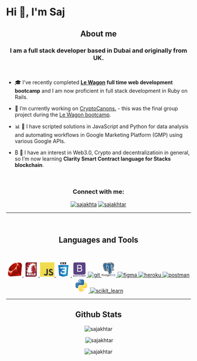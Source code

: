 <h1 align:"center">Hi 👋, I'm Saj</h1>

<h2 style="display:block;text-align:center">About me</h2>

<h3 style="display:block;text-align:center">I am a full stack developer based in Dubai and originally from UK.</h3>

<br>

- 🎓 I’ve recently completed **[Le Wagon](https://www.lewagon.com/web-development-course/full-time) full time web development bootcamp** and I am now proficient in full stack development in Ruby on Rails.

- 🔭 I’m currently working on [CryptoCanons.](https://www.cryptocanons.com/) - this was the final group project during the [Le Wagon bootcamp](https://www.lewagon.com/web-development-course/full-time).

- 📊 🦾 I have scripted solutions in JavaScript and Python for data analysis and automating workflows in Google Marketing Platform (GMP) using various Google APIs.

- ₿ 🌱 I have an interest in Web3.0, Crypto and decentralizatioin in general, so I’m now learning **Clarity Smart Contract language for Stacks blockchain**.

<br>

<h3 style="display:block;text-align:center">Connect with me:</h3>
<p style="display:block;text-align:center">
<a href="https://twitter.com/sajakhta" target="blank"><img src="https://raw.githubusercontent.com/rahuldkjain/github-profile-readme-generator/master/src/images/icons/Social/twitter.svg" alt="sajakhta" height="30" width="40" /></a>
<a href="https://linkedin.com/in/sajakhtar" target="blank"><img src="https://raw.githubusercontent.com/rahuldkjain/github-profile-readme-generator/master/src/images/icons/Social/linked-in-alt.svg" alt="sajakhtar" height="30" width="40" /></a>
</p>

<hr>

<br>

<h2 style="display:block;text-align:center">Languages and Tools</h2>

<br>

<p style="display:block;text-align:center">

  <a href="https://www.ruby-lang.org/en/" target="_blank">
  <img src="https://raw.githubusercontent.com/devicons/devicon/master/icons/ruby/ruby-original.svg" alt="ruby" width="40" height="40"/> </a>

  <a href="https://rubyonrails.org" target="_blank">
  <img src="https://raw.githubusercontent.com/devicons/devicon/master/icons/rails/rails-original-wordmark.svg" alt="rails" width="40" height="40"/> </a>

  <a href="https://developer.mozilla.org/en-US/docs/Web/JavaScript" target="_blank">
  <img src="https://raw.githubusercontent.com/devicons/devicon/master/icons/javascript/javascript-original.svg" alt="javascript" width="40" height="40"/> </a>

  <a href="https://www.w3schools.com/css/" target="_blank">
  <img src="https://raw.githubusercontent.com/devicons/devicon/master/icons/css3/css3-original-wordmark.svg" alt="css3" width="40" height="40"/> </a>

  <a href="https://getbootstrap.com" target="_blank">
  <img src="https://raw.githubusercontent.com/devicons/devicon/master/icons/bootstrap/bootstrap-plain-wordmark.svg" alt="bootstrap" width="40" height="40"/> </a>

  <a href="https://git-scm.com/" target="_blank">
  <img src="https://www.vectorlogo.zone/logos/git-scm/git-scm-icon.svg" alt="git" width="40" height="40"/> </a>

  <a href="https://www.postgresql.org" target="_blank">
  <img src="https://raw.githubusercontent.com/devicons/devicon/master/icons/postgresql/postgresql-original-wordmark.svg" alt="postgresql" width="40" height="40"/> </a>

  <a href="https://www.figma.com/" target="_blank">
  <img src="https://www.vectorlogo.zone/logos/figma/figma-icon.svg" alt="figma" width="40" height="40"/> </a>

  <a href="https://heroku.com" target="_blank">
  <img src="https://www.vectorlogo.zone/logos/heroku/heroku-icon.svg" alt="heroku" width="40" height="40"/> </a>

  <a href="https://postman.com" target="_blank">
  <img src="https://www.vectorlogo.zone/logos/getpostman/getpostman-icon.svg" alt="postman" width="40" height="40"/> </a>

  <a href="https://www.python.org" target="_blank">
  <img src="https://raw.githubusercontent.com/devicons/devicon/master/icons/python/python-original.svg" alt="python" width="40" height="40"/> </a>

  <a href="https://scikit-learn.org/" target="_blank">
  <img src="https://upload.wikimedia.org/wikipedia/commons/0/05/Scikit_learn_logo_small.svg" alt="scikit_learn" width="40" height="40"/> </a> </p>

<hr>

<h2 style="display:block;text-align:center">Github Stats</h2>


<div style="display:block;text-align:center">

  <p><img src="https://github-readme-stats.vercel.app/api/top-langs?username=sajakhtar&show_icons=true&locale=en" alt="sajakhtar" /></p>


  <p>&nbsp;<img src="https://github-readme-stats.vercel.app/api?username=sajakhtar&show_icons=true&locale=en" alt="sajakhtar" /></p>

  <p><img src="https://github-readme-streak-stats.herokuapp.com/?user=sajakhtar&" alt="sajakhtar" /></p>

</div>
